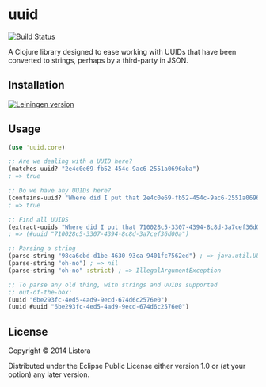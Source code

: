 # uuid

[![Build Status](https://travis-ci.org/listora/uuid.png?branch=master)](https://travis-ci.org/listora/uuid)

A Clojure library designed to ease working with UUIDs that have been
converted to strings, perhaps by a third-party in JSON.

## Installation

[![Leiningen version](https://clojars.org/listora/uuid/latest-version.svg)](https://clojars.org/listora/uuid)

## Usage

``` clj
(use 'uuid.core)

;; Are we dealing with a UUID here?
(matches-uuid? "2e4c0e69-fb52-454c-9ac6-2551a0696aba")
; => true

;; Do we have any UUIDs here?
(contains-uuid? "Where did I put that 2e4c0e69-fb52-454c-9ac6-2551a0696aba?")
; => true

;; Find all UUIDS
(extract-uuids "Where did I put that 710028c5-3307-4394-8c8d-3a7cef36d00a?")
; => (#uuid "710028c5-3307-4394-8c8d-3a7cef36d00a")

;; Parsing a string
(parse-string "98ca6ebd-d1be-4630-93ca-9401fc7562ed") ; => java.util.UUID
(parse-string "oh-no") ; => nil
(parse-string "oh-no" :strict) ; => IllegalArgumentException

;; To parse any old thing, with strings and UUIDs supported
;; out-of-the-box:
(uuid "6be293fc-4ed5-4ad9-9ecd-674d6c2576e0")
(uuid #uuid "6be293fc-4ed5-4ad9-9ecd-674d6c2576e0")
```

## License

Copyright © 2014 Listora

Distributed under the Eclipse Public License either version 1.0 or (at
your option) any later version.
